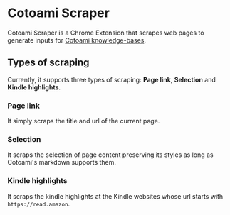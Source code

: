 # Cotoami Scraper

Cotoami Scraper is a Chrome Extension that scrapes web pages to generate inputs for [Cotoami knowledge-bases](https://github.com/cotoami/cotoami).

## Types of scraping

Currently, it supports three types of scraping: **Page link**, **Selection** and **Kindle highlights**.

### Page link

It simply scraps the title and url of the current page.

### Selection

It scraps the selection of page content preserving its styles as long as Cotoami's markdown supports them.

### Kindle highlights

It scraps the kindle highlights at the Kindle websites whose url starts with `https://read.amazon`.
